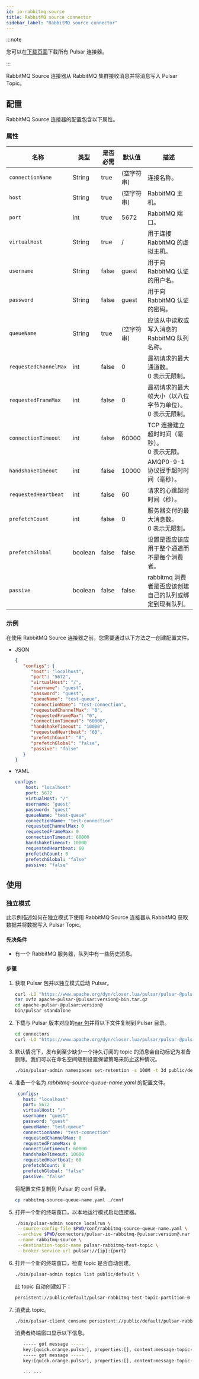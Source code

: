```yaml
---
id: io-rabbitmq-source
title: RabbitMQ source connector
sidebar_label: "RabbitMQ source connector"
---
```


:::note

您可以在[下载页面](pathname:///download)下载所有 Pulsar 连接器。

:::

RabbitMQ Source 连接器从 RabbitMQ 集群接收消息并将消息写入 Pulsar Topic。

## 配置

RabbitMQ Source 连接器的配置包含以下属性。

### 属性

| 名称                  | 类型    | 是否必需 | 默认值        | 描述                                                                            |
|-----------------------|---------|----------|----------------|----------------------------------------------------------------------------------------|
| `connectionName`      | String  | true     | (空字符串) | 连接名称。                                                                   |
| `host`                | String  | true     | (空字符串) | RabbitMQ 主机。                                                                     |
| `port`                | int     | true     | 5672           | RabbitMQ 端口。                                                                     |
| `virtualHost`         | String  | true     | /              | 用于连接 RabbitMQ 的虚拟主机。                                          |
| `username`            | String  | false    | guest          | 用于向 RabbitMQ 认证的用户名。                                         |
| `password`            | String  | false    | guest          | 用于向 RabbitMQ 认证的密码。                                         |
| `queueName`           | String  | true     | (空字符串) | 应该从中读取或写入消息的 RabbitMQ 队列名称。               |
| `requestedChannelMax` | int     | false    | 0              | 最初请求的最大通道数。<br/> 0 表示无限制。               |
| `requestedFrameMax`   | int     | false    | 0              | 最初请求的最大帧大小（以八位字节为单位）。<br/> 0 表示无限制。         |
| `connectionTimeout`   | int     | false    | 60000          | TCP 连接建立超时时间（毫秒）。<br/> 0 表示无限。   |
| `handshakeTimeout`    | int     | false    | 10000          | AMQP0-9-1 协议握手超时时间（毫秒）。                           |
| `requestedHeartbeat`  | int     | false    | 60             | 请求的心跳超时时间（秒）。                                            |
| `prefetchCount`       | int     | false    | 0              | 服务器交付的最大消息数。<br/> 0 表示无限制。       |
| `prefetchGlobal`      | boolean | false    | false          | 设置是否应该应用于整个通道而不是每个消费者。 |
| `passive`             | boolean | false    | false          | rabbitmq 消费者是否应该创建自己的队列或绑定到现有队列。  |

### 示例

在使用 RabbitMQ Source 连接器之前，您需要通过以下方法之一创建配置文件。

* JSON

  ```json
  {
     "configs": {
        "host": "localhost",
        "port": "5672",
        "virtualHost": "/",
        "username": "guest",
        "password": "guest",
        "queueName": "test-queue",
        "connectionName": "test-connection",
        "requestedChannelMax": "0",
        "requestedFrameMax": "0",
        "connectionTimeout": "60000",
        "handshakeTimeout": "10000",
        "requestedHeartbeat": "60",
        "prefetchCount": "0",
        "prefetchGlobal": "false",
        "passive": "false"
     }
  }
  ```

* YAML

  ```yaml
  configs:
      host: "localhost"
      port: 5672
      virtualHost: "/"
      username: "guest"
      password: "guest"
      queueName: "test-queue"
      connectionName: "test-connection"
      requestedChannelMax: 0
      requestedFrameMax: 0
      connectionTimeout: 60000
      handshakeTimeout: 10000
      requestedHeartbeat: 60
      prefetchCount: 0
      prefetchGlobal: "false"
      passive: "false"
  ```

## 使用


### 独立模式

此示例描述如何在独立模式下使用 RabbitMQ Source 连接器从 RabbitMQ 获取数据并将数据写入 Pulsar Topic。

#### 先决条件

- 有一个 RabbitMQ 服务器，队列中有一些历史消息。

#### 步骤

1. 获取 Pulsar 包并以独立模式启动 Pulsar。

   ```bash
   curl -LO "https://www.apache.org/dyn/closer.lua/pulsar/pulsar-@pulsar:version@/apache-pulsar-@pulsar:version@-bin.tar.gz?action=download"
   tar xvfz apache-pulsar-@pulsar:version@-bin.tar.gz
   cd apache-pulsar-@pulsar:version@
   bin/pulsar standalone
   ```

2. 下载与 Pulsar 版本对应的[nar 包](pathname:///download#connectors)并将以下文件复制到 Pulsar 目录。

    ```bash
    cd connectors
    curl -LO "https://www.apache.org/dyn/closer.lua/pulsar/pulsar-@pulsar:version@/connectors/pulsar-io-rabbitmq-@pulsar:version@.nar?action=download"
    ```

3. 默认情况下，发布到至少缺少一个持久订阅的 topic 的消息会自动标记为准备删除。我们可以在命名空间级别设置保留策略来防止这种情况。

   ```bash
   ./bin/pulsar-admin namespaces set-retention -s 100M -t 3d public/default
   ```


4. 准备一个名为 _rabbitmq-source-queue-name.yaml_ 的配置文件。
   ```yaml
    configs:
      host: "localhost"
      port: 5672
      virtualHost: "/"
      username: "guest"
      password: "guest"
      queueName: "test-queue"
      connectionName: "test-connection"
      requestedChannelMax: 0
      requestedFrameMax: 0
      connectionTimeout: 60000
      handshakeTimeout: 10000
      requestedHeartbeat: 60
      prefetchCount: 0
      prefetchGlobal: "false"
      passive: "false"
    ```

    将配置文件复制到 Pulsar 的 conf 目录。
    ```bash
    cp rabbitmq-source-queue-name.yaml ./conf
    ```

5. 打开一个新的终端窗口，以本地运行模式启动连接器。

   ```bash
   ./bin/pulsar-admin source localrun \
    --source-config-file $PWD/conf/rabbitmq-source-queue-name.yaml \
    --archive $PWD/connectors/pulsar-io-rabbitmq-@pulsar:version@.nar \
    --name rabbitmq-source \
    --destination-topic-name pulsar-rabbitmq-test-topic \
    --broker-service-url pulsar://{ip}:{port}
   ```

6. 打开一个新的终端窗口，检查 topic 是否自动创建。

   ```bash
   ./bin/pulsar-admin topics list public/default \
   ```

    此 topic 自动创建如下：

    ```bash
    persistent://public/default/pulsar-rabbitmq-test-topic-partition-0
    ```

7. 消费此 topic。

    ```bash
    ./bin/pulsar-client consume persistent://public/default/pulsar-rabbitmq-test-topic-partition-0 -s s1 -n 0 -p Earliest
    ```

    消费者终端窗口显示以下信息。

    ```bash
       ----- got message -----
       key:[quick.orange.pulsar], properties:[], content:message-topic-O(range) 0
       ----- got message -----
       key:[quick.orange.pulsar], properties:[], content:message-topic-O(range) 1

       ... ...

    ```
